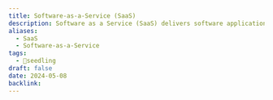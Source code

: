 ```yaml
---
title: Software-as-a-Service (SaaS)
description: Software as a Service (SaaS) delivers software applications over the internet, allowing users to access and use them via a web browser without needing to install or maintain the software on local devices.
aliases:
  - SaaS
  - Software-as-a-Service
tags:
  - 🌱seedling
draft: false
date: 2024-05-08
backlink:
---
```

